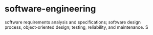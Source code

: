 # software-engineering
 software requirements analysis and specifications; software design process, object-oriented design; testing, reliability, and maintenance. S
